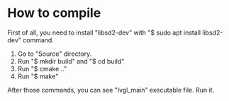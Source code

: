 # How to compile

First of all, you need to install "libsd2-dev" with "$ sudo apt install libsd2-dev" command.
1. Go to "Source" directory.
2. Run "$ mkdir build" and "$ cd build"
3. Run "$ cmake .."
4. Run "$ make"

After those commands, you can see "lvgl_main" executable file. 
Run it.